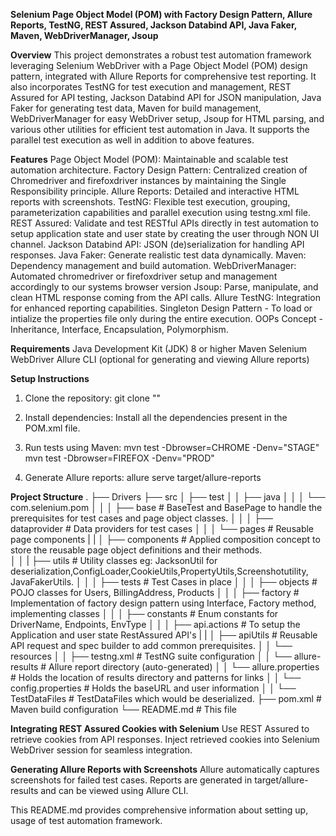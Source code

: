 **Selenium Page Object Model (POM) with Factory Design Pattern, Allure Reports, TestNG, REST Assured, Jackson Databind API, Java Faker, Maven, WebDriverManager, Jsoup**

**Overview**
This project demonstrates a robust test automation framework leveraging Selenium WebDriver with a Page Object Model (POM) design pattern, integrated with Allure Reports for comprehensive test reporting. It also incorporates TestNG for test execution and management, REST Assured for API testing, Jackson Databind API for JSON manipulation, Java Faker for generating test data, Maven for build management, WebDriverManager for easy WebDriver setup, Jsoup for HTML parsing, and various other utilities for efficient test automation in Java. It supports the parallel test execution as well in addition to above features.

**Features**
Page Object Model (POM): Maintainable and scalable test automation architecture.
Factory Design Pattern: Centralized creation of Chromedriver and firefoxdriver instances by maintaining the Single Responsibility principle.
Allure Reports: Detailed and interactive HTML reports with screenshots.
TestNG: Flexible test execution, grouping, parameterization capabilities and parallel execution using testng.xml file.
REST Assured: Validate and test RESTful APIs directly in test automation to setup application state and user state by creating the user through NON UI channel.
Jackson Databind API: JSON (de)serialization for handling API responses.
Java Faker: Generate realistic test data dynamically.
Maven: Dependency management and build automation.
WebDriverManager: Automated chromedriver or firefoxdriver setup and management accordingly to our systems browser version
Jsoup: Parse, manipulate, and clean HTML response coming from the API calls.
Allure TestNG: Integration for enhanced reporting capabilities.
Singleton Design Pattern - To load or intialize the properties file only during the entire execution.
OOPs Concept - Inheritance, Interface, Encapsulation, Polymorphism.

**Requirements**
Java Development Kit (JDK) 8 or higher
Maven
Selenium WebDriver
Allure CLI (optional for generating and viewing Allure reports)


**Setup Instructions**
1. Clone the repository:
        git clone ""

2. Install dependencies:
        Install all the dependencies present in the POM.xml file.
   
3. Run tests using Maven:
    mvn test -Dbrowser=CHROME -Denv="STAGE"
    mvn test -Dbrowser=FIREFOX -Denv="PROD"

4. Generate Allure reports:
        allure serve target/allure-reports


**Project Structure**
.
├── Drivers
├── src
│   ├── test
│   │   ├── java
│   │   │   └── com.selenium.pom
│   │   │           ├── base            # BaseTest and BasePage to handle the prerequisites for test cases and page object classes.
│   │   │           ├── dataprovider    # Data providers for test cases
│   │   │           └── pages           # Reusable page components
|   |   │              ├── components   # Applied composition concept to store the reusable page object definitions and their methods.         
│   │   |           ├── utils           # Utility classes eg: JacksonUtil for deserialization,ConfigLoader,CookieUtils,PropertyUtils,Screenshotutility, JavaFakerUtils.
│   │   │           ├── tests           # Test Cases in place
│   │   │           ├── objects         # POJO classes for Users, BillingAddress, Products
│   │   │           ├── factory         # Implementation of factory design pattern using Interface, Factory method, implementing classes
│   │   │           ├── constants       # Enum constants for DriverName, Endpoints, EnvType
│   │   │           ├── api.actions     # To setup the Application and user state RestAssured API's
|   |   │              ├── apiUtils     # Reusable API request and spec builder to add common prerequisites.
│   │   └── resources
│   │       ├── testng.xml               # TestNG suite configuration
│   │       └── allure-results           # Allure report directory (auto-generated)
│   │       └── allure.properties        # Holds the location of results directory and patterns for links
│   │       └── config.properties        # Holds the baseURL and user information 
│   │       └── TestDataFiles            # TestDataFiles which would be deserialized.
├── pom.xml                             # Maven build configuration
└── README.md                           # This file


**Integrating REST Assured Cookies with Selenium**
Use REST Assured to retrieve cookies from API responses.
Inject retrieved cookies into Selenium WebDriver session for seamless integration.

**Generating Allure Reports with Screenshots**
Allure automatically captures screenshots for failed test cases.
Reports are generated in target/allure-results and can be viewed using Allure CLI.

This README.md provides comprehensive information about setting up, usage of test automation framework.
